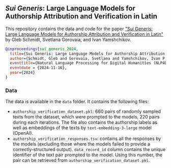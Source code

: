 ## _Sui Generis_: Large Language Models for Authorship Attribution and Verification in Latin

This repository contains the data and code for the paper ["Sui Generis: Large Language Models for Authorship Attribution and Verification in Latin"]() by Gleb Schmidt, Svetlana Gorovaia, and Ivan Yamshchikov. 
```bibtex
@inproceedings{sui_generis_2024,
  title={Sui Generis: Large Language Models for Authorship Attribution and Verification in Latin},
  author={Schmidt, Gleb and Gorovaia, Svetlana and Yamshchikov, Ivan P.},
  eventtitle={Natural Language Processing for Digital Humanities (NLP4DH), Miami, FL, 16 November 2024},
  eventdate = {2024-11-16},
  year={2024}
}
```
### Data
The data is available in the `data` folder. It contains the following files:
- `authorship_verification_dataset.pkl`: 660 pairs of randomly sampled texts from the dataset, which were prompted to the models, 220 pairs during each iterations. The file also contains the authorship labels as well as embeddings of the texts by `text-embedding-3-large` model (OpenAI).
- `authorship_verification_responses.tsv`: contains all the responses by the models (excluding those where the models failed to provide a correctly-structured output). `data_record_id` column contains the unique identifier of the text pair prompted to the model. Using this number, the pair can be retrieved from `authorship_verification_dataset.pkl`.